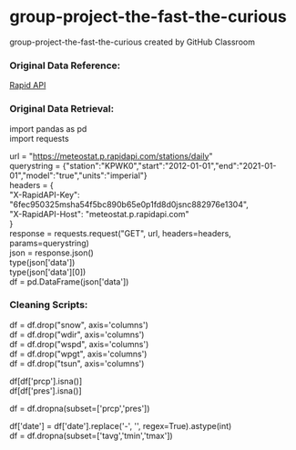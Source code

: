 # group-project-the-fast-the-curious
group-project-the-fast-the-curious created by GitHub Classroom

### Original Data Reference:
[Rapid API](https://rapidapi.com/meteostat/api/meteostat)

### Original Data Retrieval:
import pandas as pd  
import requests  
  
url = "https://meteostat.p.rapidapi.com/stations/daily"  
querystring = {"station":"KPWK0","start":"2012-01-01","end":"2021-01-01","model":"true","units":"imperial"}  
headers = {  
	"X-RapidAPI-Key": "6fec950325msha54f5bc890b65e0p1fd8d0jsnc882976e1304",  
	"X-RapidAPI-Host": "meteostat.p.rapidapi.com"  
}  
response = requests.request("GET", url, headers=headers, params=querystring)  
json = response.json()  
type(json['data'])  
type(json['data'][0])  
df = pd.DataFrame(json['data'])  

### Cleaning Scripts:
df = df.drop("snow", axis='columns')  
df = df.drop("wdir", axis='columns')  
df = df.drop("wspd", axis='columns')  
df = df.drop("wpgt", axis='columns')  
df = df.drop("tsun", axis='columns')  
  
df[df['prcp'].isna()]  
df[df['pres'].isna()]  
  
df = df.dropna(subset=['prcp','pres'])  
  
df['date'] = df['date'].replace('-', '', regex=True).astype(int)  
df = df.dropna(subset=['tavg','tmin','tmax'])  
